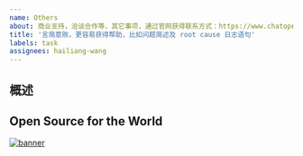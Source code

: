 ```yaml
---
name: Others
about: 商业支持，洽谈合作等，其它事项，通过官网获得联系方式：https://www.chatopera.com/mail.html
title: '言简意赅，更容易获得帮助，比如问题简述及 root cause 日志语句'
labels: task
assignees: hailiang-wang
---
```


<!-- 
致工单作者：

以这样的设想：读完您的工单，是一个心情愉悦的状态。
为此，您的工单应该是一个故事，徐徐展开：开头有悬念，能读到结尾；有时间、地点、人物、问题；有可能的解决方案。
您的描述越具体，越有人愿意帮助。因为您的一个不起眼的线索，可能就让读者快速的分析和解决问题。

如果工单的内容，没有具体、没有背景、没有截图、没有日志的话，也就没有人愿意解决。

每个工单，应花至少半个小时进行撰写。就算是对春松客服熟悉，对业务熟悉，写作技能上乘，也是这样。
写出一个好的工单，可能会花一天的时间，还可能更长。
就一项别人可以参与进来合作的事情而言，对方可能要花的时间可能是几周，几个月。
-->

## 概述

<!-- 其它相关事项，或通过其它方式联系我们：https://www.chatopera.com/mail.html -->

## Open Source for the World

[![banner][co-banner-image]][co-url]

[co-banner-image]: https://user-images.githubusercontent.com/3538629/159913838-fbed2a14-a735-45b3-9e48-4727780a0d96.png
[co-url]: https://www.chatopera.com